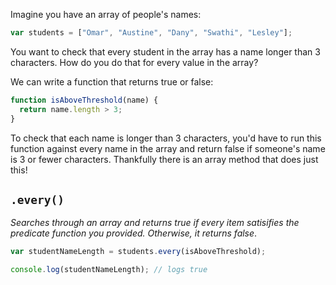 Imagine you have an array of people's names:

```js
var students = ["Omar", "Austine", "Dany", "Swathi", "Lesley"];
```

You want to check that every student in the array has a name longer than 3 characters. How do you do that for every value in the array?

We can write a function that returns true or false:

```js
function isAboveThreshold(name) { 
  return name.length > 3;
}
```

To check that each name is longer than 3 characters, you'd have to run this function against every name in the array and return false if someone's name is 3 or fewer characters. Thankfully there is an array method that does just this!

## `.every()`

_Searches through an array and returns true if every item satisifies the predicate function you provided. Otherwise, it returns false_.

```js
var studentNameLength = students.every(isAboveThreshold);

console.log(studentNameLength); // logs true
```
